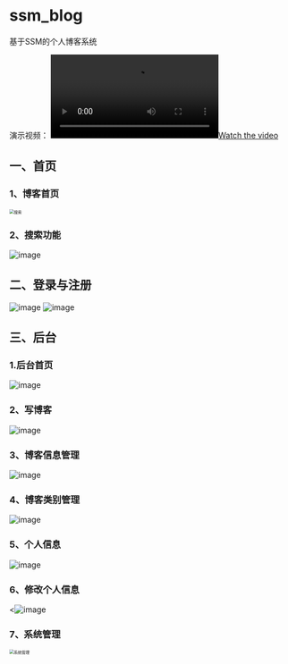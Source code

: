
# ssm_blog
基于SSM的个人博客系统

演示视频：
[![Watch the video](https://github.com/dragonstrong/ssm_blog/blob/main/video/ssm%E5%8D%9A%E5%AE%A2%E7%B3%BB%E7%BB%9F.mp4)](https://github.com/dragonstrong/ssm_blog/blob/main/video/ssm%E5%8D%9A%E5%AE%A2%E7%B3%BB%E7%BB%9F.mp4)


## 一、首页
### 1、博客首页
<img src="https://user-images.githubusercontent.com/32926995/188898397-e4dfc096-387d-4f0c-86f3-6670bedb59ff.png" style="zoom:50%"  alt="搜索"/><br/>

### 2、搜索功能
![image](https://user-images.githubusercontent.com/32926995/188898625-51f835da-8a7e-48da-9930-157c9ac36978.png)

## 二、登录与注册
![image](https://user-images.githubusercontent.com/32926995/188898840-6073e558-e97a-4935-bb3e-27c7b6b12e25.png)
![image](https://user-images.githubusercontent.com/32926995/188899004-83d592ab-083f-42f9-940a-609d49540140.png)

## 三、后台
### 1.后台首页
![image](https://user-images.githubusercontent.com/32926995/188899276-e4c1b176-0acc-4cdd-8199-895fe9b529eb.png)

### 2、写博客
![image](https://user-images.githubusercontent.com/32926995/188899429-e4ebe045-b392-4723-8383-6e14bddf7df0.png)

### 3、博客信息管理
![image](https://user-images.githubusercontent.com/32926995/188899550-09ba5774-6e59-43c3-ae18-8e639a3dedaf.png)

### 4、博客类别管理
![image](https://user-images.githubusercontent.com/32926995/188899703-5150522f-b1cf-4ea9-a11d-e55c2145cb69.png)

### 5、个人信息
![image](https://user-images.githubusercontent.com/32926995/188899838-d39ef46d-3857-4db0-9c43-650e163db1d7.png)

### 6、修改个人信息
<![image](https://user-images.githubusercontent.com/32926995/188906895-5c61b3da-4669-4b1c-b8b5-13711343e4a3.png)

### 7、系统管理
<img src="https://user-images.githubusercontent.com/32926995/188900103-3b623482-e23f-4605-b579-499fe5b79d7a.png" style="zoom:50%" alt="系统管理"/>


